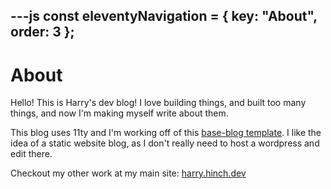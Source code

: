 ---js
const eleventyNavigation = {
	key: "About",
	order: 3
};
---
# About

Hello! This is Harry's dev blog! I love building things, and built too many things, and now I'm making myself write about them.

This blog uses 11ty and I'm working off of this <a href="https://github.com/11ty/eleventy-base-blog">base-blog template</a>. I like the idea of a static website blog, as I don't really need to host a wordpress and edit there.

Checkout my other work at my main site: <a href="https://harry.hinch.dev/">harry.hinch.dev